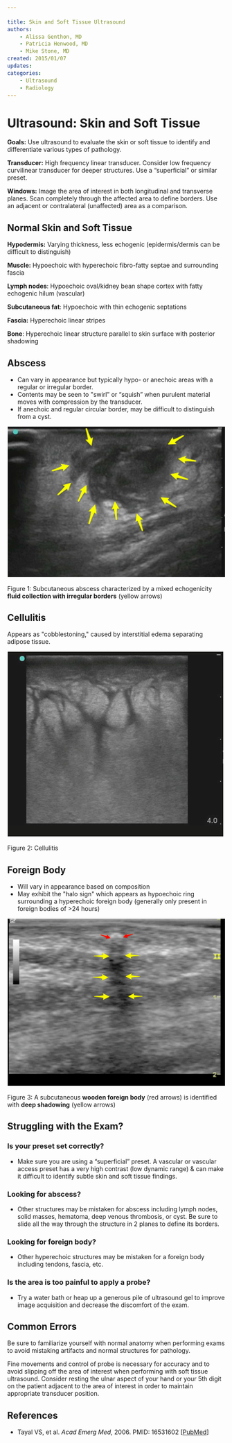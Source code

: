 ```yaml
---

title: Skin and Soft Tissue Ultrasound
authors:
    - Alissa Genthon, MD
    - Patricia Henwood, MD
    - Mike Stone, MD
created: 2015/01/07
updates:
categories:
    - Ultrasound
    - Radiology
---
```


# Ultrasound: Skin and Soft Tissue

**Goals:** Use ultrasound to evaluate the skin or soft tissue to identify and differentiate various types of pathology.

**Transducer:** High frequency linear transducer. Consider low frequency curvilinear transducer for deeper structures. Use a “superficial” or similar preset.

**Windows:** Image the area of interest in both longitudinal and transverse planes.
Scan completely through the affected area to define borders.
Use an adjacent or contralateral (unaffected) area as a comparison.

## Normal Skin and Soft Tissue

**Hypodermis:** Varying thickness, less echogenic (epidermis/dermis can be difficult to distinguish)

**Muscle:** Hypoechoic with hyperechoic fibro-fatty septae and surrounding fascia

**Lymph nodes**: Hypoechoic oval/kidney bean shape cortex with fatty echogenic hilum (vascular)

**Subcutaneous fat**: Hypoechoic with thin echogenic septations

**Fascia:** Hyperechoic linear stripes

**Bone**: Hyperechoic linear structure parallel to skin surface with posterior shadowing

## Abscess

- Can vary in appearance but typically hypo- or anechoic areas with a regular or irregular border.
- Contents may be seen to "swirl” or “squish” when purulent material moves with compression by the transducer.
- If anechoic and regular circular border, may be difficult to distinguish from a cyst.

![Subcutaneous abscess characterized by a mixed echogenicity fluid collection with irregular borders](image-1.png)

Figure 1: Subcutaneous abscess characterized by a mixed echogenicity **fluid collection with irregular borders** (yellow arrows)

## Cellulitis

Appears as "cobblestoning," caused by interstitial edema separating adipose tissue.

![Cellulitis](image-2.png)

Figure 2: Cellulitis

## Foreign Body

- Will vary in appearance based on composition
- May exhibit the "halo sign" which appears as hypoechoic ring surrounding a hyperechoic foreign body (generally only present in foreign bodies of >24 hours)

![A subcutaneous wooden foreign body (red arrows) is identified with deep shadowing](image-3.png)

Figure 3: A subcutaneous **wooden foreign body** (red arrows) is identified with **deep shadowing** (yellow arrows)

## Struggling with the Exam?

### Is your preset set correctly?

- Make sure you are using a “superficial” preset. A vascular or vascular access preset has a very high contrast (low dynamic range) & can make it difficult to identify subtle skin and soft tissue findings.

### Looking for abscess?

- Other structures may be mistaken for abscess including lymph nodes, solid masses, hematoma, deep venous thrombosis, or cyst. Be sure to slide all the way through the structure in 2 planes to define its borders.

### Looking for foreign body?

- Other hyperechoic structures may be mistaken for a foreign body including tendons, fascia, etc.

### Is the area is too painful to apply a probe?

- Try a water bath or heap up a generous pile of ultrasound gel to improve image acquisition and decrease the discomfort of the exam.

## Common Errors

Be sure to familiarize yourself with normal anatomy when performing exams to avoid mistaking artifacts and normal structures for pathology.

Fine movements and control of probe is necessary for accuracy and to avoid slipping off the area of interest when performing with soft tissue ultrasound. Consider resting the ulnar aspect of your hand or your 5th digit on the patient adjacent to the area of interest in order to maintain appropriate transducer position.

## References

- Tayal VS, et al. _Acad Emerg Med_, 2006. PMID: 16531602 [[PubMed](http://www.ncbi.nlm.nih.gov/pubmed/16531602)]
